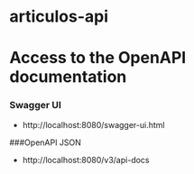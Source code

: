 # articulos-api

# Access to the OpenAPI documentation

### Swagger UI

* http://localhost:8080/swagger-ui.html

###OpenAPI JSON

* http://localhost:8080/v3/api-docs